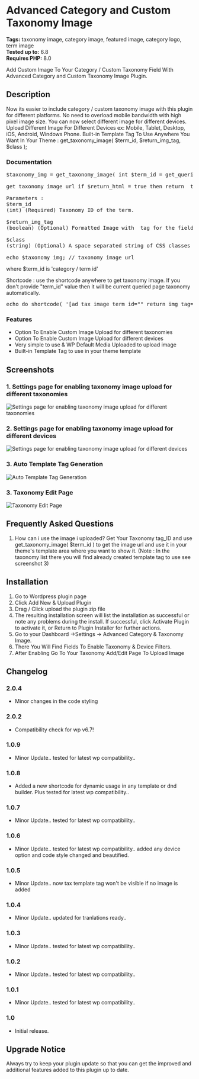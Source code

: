 # Advanced Category and Custom Taxonomy Image

**Tags:** taxonomy image, category image, featured image, category logo, term image \
**Tested up to:** 6.8 \
**Requires PHP:** 8.0

Add Custom Image To Your Category / Custom Taxonomy Field With Advanced Category and Custom Taxonomy Image Plugin.

## Description

Now its easier to include category / custom taxonomy image with this plugin for different platforms. No need to overload mobile bandwidth with high pixel image size. You can now select different image for different devices. Upload Different Image For Different Devices ex: Mobile, Tablet, Desktop, iOS, Android, Windows Phone.
Built-in Template Tag To Use Anywhere You Want In Your Theme : get_taxonomy_image( $term_id, $return_img_tag, $class );

### Documentation

<pre>
$taxonomy_img = get_taxonomy_image( int $term_id = get_queried_object()->term_id , boolean $return_img_tag = false , string $class = '' );

get taxonomy image url if $return_html = true then return <img> tag

Parameters :
$term_id
(int) (Required) Taxonomy ID of the term.

$return_img_tag
(boolean) (Optional) Formatted Image with <img> tag for the field during output.

$class
(string) (Optional) A space separated string of CSS classes to add to the <img> tag. classes ex: "your custom class list separated by space" but $return_img_tag should be true to add image class.

echo $taxonomy_img; // taxonomy image url
</pre>

where $term_id is 'category / term id'

Shortcode : use the shortcode anywhere to get taxonomy image. If you don't provide "term_id" value then it will be current queried page taxonomy automatically.
<pre>
echo do_shortcode( '[ad_tax_image term_id="" return_img_tag="true" class="your custom class list seperated by space"]' ); // keep term_id empty if you want to show current visited taxonomy archive image.
</pre>

### Features

* Option To Enable Custom Image Upload for different taxonomies 
* Option To Enable Custom Image Upload for different devices 
* Very simple to use & WP Default Media Uploaded to upload image
* Built-in Template Tag to use in your theme template

## Screenshots

### 1. Settings page for enabling taxonomy image upload for different taxonomies

![Settings page for enabling taxonomy image upload for different taxonomies](https://ps.w.org/advanced-category-and-custom-taxonomy-image/assets/screenshot-1.png)

### 2. Settings page for enabling taxonomy image upload for different devices

![Settings page for enabling taxonomy image upload for different devices](https://ps.w.org/advanced-category-and-custom-taxonomy-image/assets/screenshot-2.png)

### 3. Auto Template Tag Generation

![Auto Template Tag Generation](https://ps.w.org/advanced-category-and-custom-taxonomy-image/assets/screenshot-3.png)

### 3. Taxonomy Edit Page

![Taxonomy Edit Page](https://ps.w.org/advanced-category-and-custom-taxonomy-image/assets/screenshot-4.png)


## Frequently Asked Questions

1. How can i use the image i uploaded?
Get Your Taxonomy tag_ID and use get_taxonomy_image( $term_id ) to get the image url and use it in your theme's template area where you want to show it. (Note : In the taxonomy list there you will find already created template tag to use see screenshot 3)

## Installation

1. Go to Wordpress plugin page
2. Click Add New & Upload Plugin
3. Drag / Click upload the plugin zip file
4. The resulting installation screen will list the installation as successful or note any problems during the install.
If successful, click Activate Plugin to activate it, or Return to Plugin Installer for further actions.
3. Go to your Dashboard ->Settings -> Advanced Category & Taxonomy Image.
4. There You Will Find Fields To Enable Taxonomy & Device Filters.
6. After Enabling Go To Your Taxonomy Add/Edit Page To Upload Image

## Changelog

### 2.0.4
* Minor changes in the code styling

### 2.0.2
* Compatibility check for wp v6.7!

### 1.0.9
* Minor Update.. tested for latest wp compatibility..

### 1.0.8
* Added a new shortcode for dynamic usage in any template or dnd builder. Plus tested for latest wp compatibility..

### 1.0.7
* Minor Update.. tested for latest wp compatibility..

### 1.0.6
* Minor Update.. tested for latest wp compatibility.. added any device option and code style changed and beautified.

### 1.0.5
* Minor Update.. now tax template tag won't be visible if no image is added

### 1.0.4
* Minor Update.. updated for tranlations ready..

### 1.0.3
* Minor Update.. tested for latest wp compatibility..

### 1.0.2
* Minor Update.. tested for latest wp compatibility..

### 1.0.1
* Minor Update.. tested for latest wp compatibility..

### 1.0
* Initial release.

## Upgrade Notice

Always try to keep your plugin update so that you can get the improved and additional features added to this plugin up to date.
